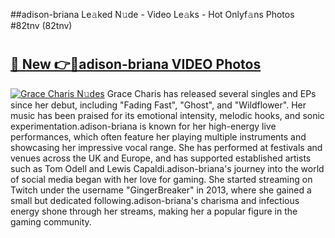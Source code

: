 ##adison-briana Le𝚊ked N𝚞de - Video Le𝚊ks - Hot Onlyf𝚊ns Photos #82tnv (82tnv)

# <h2><a href="https://mediaupload.pro?title=adison-briana&ref=9FEB">🔗 New 👉🔴adison-briana VIDEO Photos</a></h2>

[![Grace Charis N𝚞des](https://i.imgur.com/rIISA9y.gif)](https://mediaupload.pro?title=adison-briana&ref=9FEB)
Grace Charis has released several singles and EPs since her debut, including "Fading Fast", "Ghost", and "Wildflower". Her music has been praised for its emotional intensity, melodic hooks, and sonic experimentation.adison-briana is known for her high-energy live performances, which often feature her playing multiple instruments and showcasing her impressive vocal range. She has performed at festivals and venues across the UK and Europe, and has supported established artists such as Tom Odell and Lewis Capaldi.adison-briana's journey into the world of social media began with her love for gaming. She started streaming on Twitch under the username "GingerBreaker" in 2013, where she gained a small but dedicated following.adison-briana's charisma and infectious energy shone through her streams, making her a popular figure in the gaming community.
